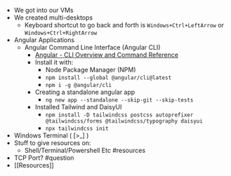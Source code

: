 - We got into our VMs
- We created multi-desktops 
	- Keyboard shortcut to go back and forth is `Windows+Ctrl+LeftArrow` or `Windows+Ctrl+RightArrow`
- Angular Applications
	- Angular Command Line Interface (Angular CLI)
		- [Angular - CLI Overview and Command Reference](https://angular.io/cli)
		- Install it with:
			- Node Package Manager (NPM)
			- `npm install --global @angular/cli@latest`
			- `npm i -g @angular/cli`
		- Creating a standalone angular app
			- `ng new app --standalone --skip-git --skip-tests`
		- Installed Tailwind and DaisyUI
			- ` npm install -D tailwindcss postcss autoprefixer @tailwindcss/forms @tailwindcss/typography daisyui  `
			- `npx tailwindcss init`
- Windows Terminal ( [>_] )
- Stuff to give resources on:
	- Shell/Terminal/Powershell Etc #resources 
- TCP Port? #question
- [[Resources]] 
